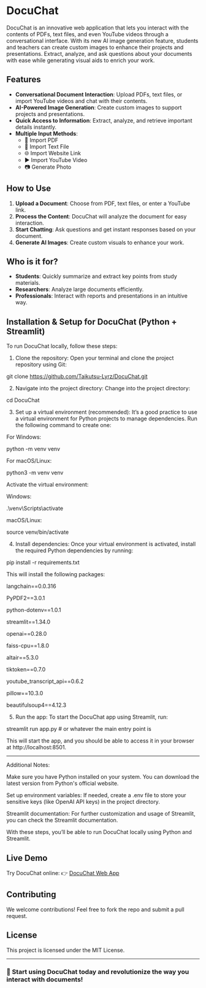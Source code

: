 # DocuChat

DocuChat is an innovative web application that lets you interact with the contents of PDFs, text files, and even YouTube videos through a conversational interface. With its new AI image generation feature, students and teachers can create custom images to enhance their projects and presentations. Extract, analyze, and ask questions about your documents with ease while generating visual aids to enrich your work.

## Features

- **Conversational Document Interaction**: Upload PDFs, text files, or import YouTube videos and chat with their contents.
- **AI-Powered Image Generation**: Create custom images to support projects and presentations.
- **Quick Access to Information**: Extract, analyze, and retrieve important details instantly.
- **Multiple Input Methods**:
  - 📕 Import PDF
  - 📄 Import Text File
  - 🌐 Import Website Link
  - ▶️ Import YouTube Video
  - 📷 Generate Photo

## How to Use

1. **Upload a Document**: Choose from PDF, text files, or enter a YouTube link.
2. **Process the Content**: DocuChat will analyze the document for easy interaction.
3. **Start Chatting**: Ask questions and get instant responses based on your document.
4. **Generate AI Images**: Create custom visuals to enhance your work.

## Who is it for?

- **Students**: Quickly summarize and extract key points from study materials.
- **Researchers**: Analyze large documents efficiently.
- **Professionals**: Interact with reports and presentations in an intuitive way.

## Installation & Setup for DocuChat (Python + Streamlit)

To run DocuChat locally, follow these steps:

1. Clone the repository: Open your terminal and clone the project repository using Git:

git clone https://github.com/Taikutsu-Lyrz/DocuChat.git


2. Navigate into the project directory: Change into the project directory:

cd DocuChat


3. Set up a virtual environment (recommended): It’s a good practice to use a virtual environment for Python projects to manage dependencies. Run the following command to create one:

For Windows:

python -m venv venv

For macOS/Linux:

python3 -m venv venv


Activate the virtual environment:

Windows:

.\venv\Scripts\activate

macOS/Linux:

source venv/bin/activate



4. Install dependencies: Once your virtual environment is activated, install the required Python dependencies by running:

pip install -r requirements.txt

This will install the following packages:

langchain==0.0.316

PyPDF2==3.0.1

python-dotenv==1.0.1

streamlit==1.34.0

openai==0.28.0

faiss-cpu==1.8.0

altair==5.3.0

tiktoken==0.7.0

youtube_transcript_api==0.6.2

pillow==10.3.0

beautifulsoup4==4.12.3



5. Run the app: To start the DocuChat app using Streamlit, run:

streamlit run app.py  # or whatever the main entry point is

This will start the app, and you should be able to access it in your browser at http://localhost:8501.




---

Additional Notes:

Make sure you have Python installed on your system. You can download the latest version from Python's official website.

Set up environment variables: If needed, create a .env file to store your sensitive keys (like OpenAI API keys) in the project directory.

Streamlit documentation: For further customization and usage of Streamlit, you can check the Streamlit documentation.


With these steps, you’ll be able to run DocuChat locally using Python and Streamlit.

## Live Demo

Try DocuChat online:
👉 [DocuChat Web App](https://docuchatt.streamlit.app/)

## Contributing

We welcome contributions! Feel free to fork the repo and submit a pull request.

## License

This project is licensed under the MIT License.

---

### 🚀 Start using DocuChat today and revolutionize the way you interact with documents!

